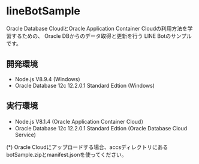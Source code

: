# lineBotSample

Oracle Database CloudとOracle Application Container Cloudの利用方法を学習するための、
Oracle DBからのデータ取得と更新を行う LINE Botのサンプルです。

## 開発環境
- Node.js V8.9.4 (Windows)
- Oracle Database 12c 12.2.0.1 Standard Edtion (Windows)

## 実行環境
- Node.js V8.1.4 (Oracle Application Container Cloud）
- Oracle Database 12c 12.2.0.1 Standard Edtion (Oracle Database Cloud Service)

(*) Oracle Cloudにアップロードする場合、accsディレクトリにある botSample.zipとmanifest.jsonを使ってください。
